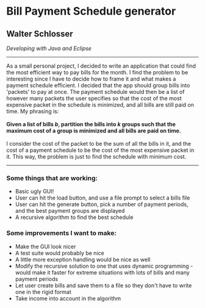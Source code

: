 <h1>Bill Payment Schedule generator</h1>
<h2>Walter Schlosser</h2>
<i>Developing with Java and Eclipse</i>
<hr>
<p>As a small personal project, I decided to write an application that could find the most efficient way to pay bills for the month.  I find the problem to be interesting since I have to decide how to frame it and what makes a payment schedule efficient.  I decided that the app should group bills into 'packets' to pay at once.  The payment schedule would then be a list of however many packets the user specifies so that the cost of the most expensive packet in the schedule is minimized, and all bills are still paid on time.  My phrasing is: <br><br>
<b>Given a list of bills <i>b</i>, partition the bills into <i>k</i> groups such that the maximum cost of a group is minimized and all bills are paid on time.</b><br><br>
I consider the cost of the packet to be the sum of all the bills in it, and the cost of a payment schedule to be the cost of the most expensive packet in it.  This way, the problem is just to find the schedule with minimum cost.</p>
<hr>
<h3>Some things that are working:</h3>
<ul>
<li>Basic ugly GUI!</li>
<li>User can hit the load button, and use a file prompt to select a bills file</li>
<li>User can hit the generate button, pick a number of payment periods, and the best payment groups are displayed</li>
<li>A recursive algorithm to find the best schedule</li>
</ul>
<h3>Some improvements I want to make:</h3>
<ul>
<li>Make the GUI look nicer</li>
<li>A test suite would probably be nice</li>
<li>A little more exception handling would be nice as well</li>
<li>Modify the recursive solution to one that uses dynamic programming - would make it faster for extreme situations with lots of bills and many payment periods</li>
<li>Let user create bills and save them to a file so they don't have to write one in the rigid format</li>
<li>Take income into account in the algorithm</li>
</ul>
